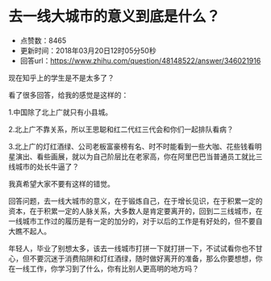 # 去一线大城市的意义到底是什么？
- 点赞数：8465
- 更新时间：2018年03月20日12时05分50秒
- 回答url：https://www.zhihu.com/question/48148522/answer/346021916
<body>
 <p data-pid="r4ZcSUyj">现在知乎上的学生是不是太多了？</p>
 <p data-pid="ohAyunco">看了很多回答，给我的感觉是这样的：</p>
 <p data-pid="GH6XNOfc">1.中国除了北上广就只有小县城。</p>
 <p data-pid="l1Pbw9LW">2.北上广不靠关系，所以王思聪和红二代红三代会和你们一起排队看病？</p>
 <p data-pid="rpQiZFAE">3.北上广的灯红酒绿、公司老板富豪榜有名、时不时能看到一些大咖、花些钱看明星演出、看些画展，就以为自己阶层比在老家高，你在阿里巴巴当普通员工就比三线城市的处长牛逼了？</p>
 <p data-pid="uxFieDiu">我真希望大家不要有这样的错觉。</p>
 <p data-pid="5LCnm7tP">回答问题，去一线大城市的意义，在于锻炼自己，在于增长见识，在于积累一定的资本，在于积累一定的人脉关系，大多数人是肯定要离开的，回到二三线城市，在一线城市工作过的履历是有一定的加分的，对于以后的工作是有好处的，但不要自大瞧不起人。</p>
 <p data-pid="G3kBl7cT">年轻人，毕业了别想太多，该去一线城市打拼一下就打拼一下，不试试看你也不甘心，但不要沉迷于消费陷阱和灯红酒绿，随时做好离开的准备，那么你要想想，你在一线工作，你学习到了什么，你有比别人更高明的地方吗？</p>
</body>